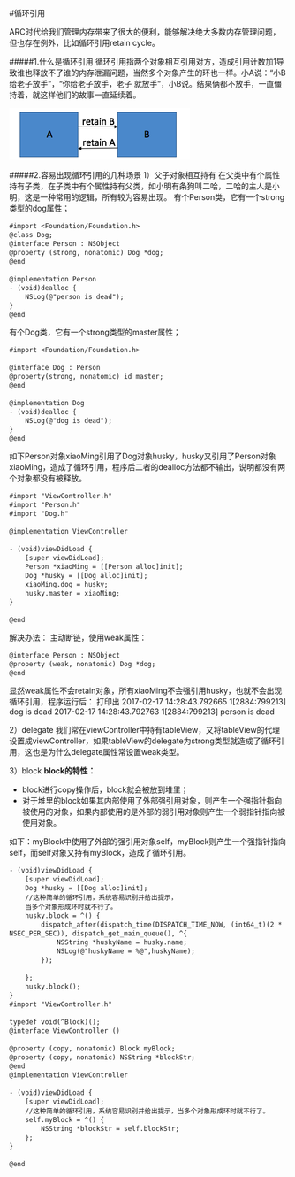 #循环引用

ARC时代给我们管理内存带来了很大的便利，能够解决绝大多数内存管理问题，但也存在例外，比如循环引用retain cycle。

#####1.什么是循环引用
循环引用指两个对象相互引用对方，造成引用计数加1导致谁也释放不了谁的内存泄漏问题，当然多个对象产生的环也一样。小A说：“小B给老子放手”，“你给老子放手，老子 就放手”，小B说。结果俩都不放手，一直僵持着，就这样他们的故事一直延续着。

![](/assets/pic11-1.png)

#####2.容易出现循环引用的几种场景
1）父子对象相互持有
在父类中有个属性持有子类，在子类中有个属性持有父类，如小明有条狗叫二哈，二哈的主人是小明，这是一种常用的逻辑，所有较为容易出现。
有个Person类，它有一个strong类型的dog属性；
```objc
#import <Foundation/Foundation.h>
@class Dog;
@interface Person : NSObject
@property (strong, nonatomic) Dog *dog;
@end

@implementation Person
- (void)dealloc {
    NSLog(@"person is dead");
}
@end
```
有个Dog类，它有一个strong类型的master属性；
```objc
#import <Foundation/Foundation.h>

@interface Dog : Person
@property(strong, nonatomic) id master;
@end

@implementation Dog
- (void)dealloc {
    NSLog(@"dog is dead");
}
@end
```
如下Person对象xiaoMing引用了Dog对象husky，husky又引用了Person对象xiaoMing，造成了循环引用，程序后二者的dealloc方法都不输出，说明都没有两个对象都没有被释放。
```objc
#import "ViewController.h"
#import "Person.h"
#import "Dog.h"

@implementation ViewController

- (void)viewDidLoad {
    [super viewDidLoad];
    Person *xiaoMing = [[Person alloc]init];
    Dog *husky = [[Dog alloc]init];
    xiaoMing.dog = husky;
    husky.master = xiaoMing;
}

@end

```
解决办法：
主动断链，使用weak属性：
```objc
@interface Person : NSObject
@property (weak, nonatomic) Dog *dog;
@end
```
显然weak属性不会retain对象，所有xiaoMing不会强引用husky，也就不会出现循环引用，程序运行后：
打印出
2017-02-17 14:28:43.792665 1[2884:799213] dog is dead
2017-02-17 14:28:43.792763 1[2884:799213] person is dead

2）delegate
我们常在viewController中持有tableView，又将tableView的代理设置成viewController，如果tableView的delegate为strong类型就造成了循环引用，这也是为什么delegate属性常设置weak类型。

3）block
**block的特性：**
 - block进行copy操作后，block就会被放到堆里；
 - 对于堆里的block如果其内部使用了外部强引用对象，则产生一个强指针指向被使用的对象，如果内部使用的是外部的弱引用对象则产生一个弱指针指向被使用对象。

如下：myBlock中使用了外部的强引用对象self，myBlock则产生一个强指针指向self，而self对象又持有myBlock，造成了循环引用。
```objc
- (void)viewDidLoad {
    [super viewDidLoad];
    Dog *husky = [[Dog alloc]init];
    //这种简单的循环引用，系统容易识别并给出提示，
    当多个对象形成环时就不行了。
    husky.block = ^() {
        dispatch_after(dispatch_time(DISPATCH_TIME_NOW, (int64_t)(2 * NSEC_PER_SEC)), dispatch_get_main_queue(), ^{
            NSString *huskyName = husky.name;
            NSLog(@"huskyName = %@",huskyName);
        });

    };
    husky.block();
}
#import "ViewController.h"

typedef void(^Block)();
@interface ViewController ()

@property (copy, nonatomic) Block myBlock;
@property (copy, nonatomic) NSString *blockStr;
@end
@implementation ViewController

- (void)viewDidLoad {
    [super viewDidLoad];
    //这种简单的循环引用，系统容易识别并给出提示，当多个对象形成环时就不行了。
    self.myBlock = ^() {
        NSString *blockStr = self.blockStr;
    };
}

@end

```
